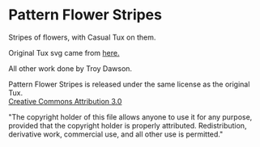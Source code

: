 # Pattern Flower Stripes

Stripes of flowers, with Casual Tux on them.

Original Tux svg came from <a href="https://commons.wikimedia.org/wiki/File:Tux.svg">here.</a>

All other work done by Troy Dawson.

Pattern Flower Stripes is released under the same license as the original Tux. 
<br><a href="http://creativecommons.org/licenses/by/3.0/"> Creative Commons Attribution 3.0 </a> 

"The copyright holder of this file allows anyone to use it for any purpose, provided that the copyright holder is properly attributed. Redistribution, derivative work, commercial use, and all other use is permitted."
